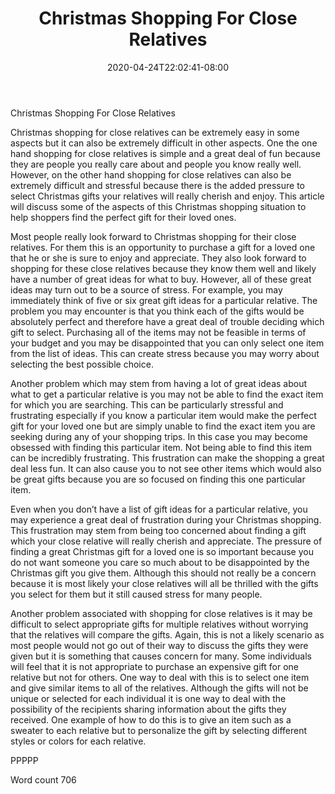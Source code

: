 ﻿---
title: "Christmas Shopping For Close Relatives"
date: 2020-04-24T22:02:41-08:00
description: "Christmas Shopping Tips for Web Success"
featured_image: "/images/Christmas Shopping.jpg"
tags: ["Christmas Shopping"]
---

Christmas Shopping For Close Relatives

Christmas shopping for close relatives can be extremely easy in some aspects but it can also be extremely difficult in other aspects. One the one hand shopping for close relatives is simple and a great deal of fun because they are people you really care about and people you know really well. However, on the other hand shopping for close relatives can also be extremely difficult and stressful because there is the added pressure to select Christmas gifts your relatives will really cherish and enjoy. This article will discuss some of the aspects of this Christmas shopping situation to help shoppers find the perfect gift for their loved ones.

Most people really look forward to Christmas shopping for their close relatives. For them this is an opportunity to purchase a gift for a loved one that he or she is sure to enjoy and appreciate. They also look forward to shopping for these close relatives because they know them well and likely have a number of great ideas for what to buy. However, all of these great ideas may turn out to be a source of stress. For example, you may immediately think of five or six great gift ideas for a particular relative. The problem you may encounter is that you think each of the gifts would be absolutely perfect and therefore have a great deal of trouble deciding which gift to select. Purchasing all of the items may not be feasible in terms of your budget and you may be disappointed that you can only select one item from the list of ideas. This can create stress because you may worry about selecting the best possible choice.

Another problem which may stem from having a lot of great ideas about what to get a particular relative is you may not be able to find the exact item for which you are searching. This can be particularly stressful and frustrating especially if you know a particular item would make the perfect gift for your loved one but are simply unable to find the exact item you are seeking during any of your shopping trips. In this case you may become obsessed with finding this particular item. Not being able to find this item can be incredibly frustrating. This frustration can make the shopping a great deal less fun. It can also cause you to not see other items which would also be great gifts because you are so focused on finding this one particular item.

Even when you don’t have a list of gift ideas for a particular relative, you may experience a great deal of frustration during your Christmas shopping. This frustration may stem from being too concerned about finding a gift which your close relative will really cherish and appreciate. The pressure of finding a great Christmas gift for a loved one is so important because you do not want someone you care so much about to be disappointed by the Christmas gift you give them. Although this should not really be a concern because it is most likely your close relatives will all be thrilled with the gifts you select for them but it still caused stress for many people. 

Another problem associated with shopping for close relatives is it may be difficult to select appropriate gifts for multiple relatives without worrying that the relatives will compare the gifts. Again, this is not a likely scenario as most people would not go out of their way to discuss the gifts they were given but it is something that causes concern for many. Some individuals will feel that it is not appropriate to purchase an expensive gift for one relative but not for others. One way to deal with this is to select one item and give similar items to all of the relatives. Although the gifts will not be unique or selected for each individual it is one way to deal with the possibility of the recipients sharing information about the gifts they received. One example of how to do this is to give an item such as a sweater to each relative but to personalize the gift by selecting different styles or colors for each relative.

PPPPP

Word count 706

